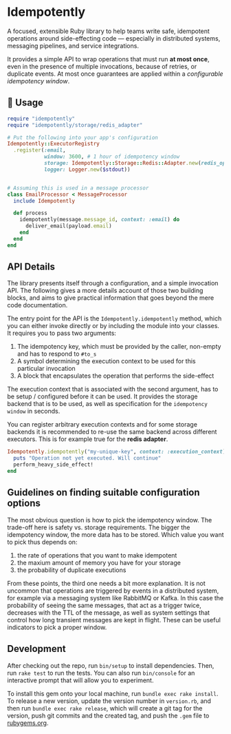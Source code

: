 # Idempotently

A focused, extensible Ruby library to help teams write safe, idempotent operations around side-effecting code — especially in distributed systems, messaging pipelines, and service integrations.

It provides a simple API to wrap operations that must run **at most once**, even in the presence of multiple invocations, because of retries, or duplicate events. At most once guarantees are applied within a *configurable idempotency window*.

## 🧩 Usage

```ruby
require "idempotently"
require "idempotently/storage/redis_adapter"

# Put the following into your app's configuration
Idempotently::ExecutorRegistry
  .register(:email, 
            window: 3600, # 1 hour of idempotency window
            storage: Idempotently::Storage::Redis::Adapter.new(redis_opts: { url: ENV['REDIS_URL'] }),
            logger: Logger.new($stdout))


# Assuming this is used in a message processor
class EmailProcessor < MessageProcessor
  include Idempotently

  def process
    idempotently(message.message_id, context: :email) do 
      deliver_email(payload.email)
    end
  end
end

```

## API Details

The library presents itself through a configuration, and a simple invocation API.
The following gives a more details account of those two building blocks, and aims to give practical information that goes beyond the mere code documentation.

The entry point for the API is the `Idempotently.idempotently` method, which you can either invoke directly or by including the module into your classes.
It requires you to pass two arguments:

1. The idempotency key, which must be provided by the caller, non-empty and has to respond to `#to_s`
2. A symbol determining the execution context to be used for this particular invocation 
3. A block that encapsulates the operation that performs the side-effect

The execution context that is associated with the second argument, has to be setup / configured before it can be used.
It provides the storage backend that is to be used, as well as specification for the `idempotency window` in seconds.

You can register arbitrary execution contexts and for some storage backends it is recommended to re-use the same
backend across different executors. This is for example true for the **redis adapter**.

```ruby
Idempotently.idempotently("my-unique-key", context: :execution_context) do 
  puts "Operation not yet executed. Will continue"
  perform_heavy_side_effect!
end

````

## Guidelines on finding suitable configuration options

The most obvious question is how to pick the idempotency window.
The trade-off here is safety vs. storage requirements. The bigger the idempotency window, the more data has to be stored.
Which value you want to pick thus depends on:

1. the rate of operations that you want to make idempotent
2. the maxium amount of memory you have for your storage
3. the probability of duplicate executions

From these points, the third one needs a bit more explanation.
It is not uncommon that operations are triggered by events in a distributed system, for example via a messaging system like RabbitMQ or Kafka.
In this case the probability of seeing the same messages, that act as a trigger twice, decreases with the TTL of the message, as well as system settings that control
how long transient messages are kept in flight. These can be useful indicators to pick a proper window.


## Development

After checking out the repo, run `bin/setup` to install dependencies. Then, run `rake test` to run the tests. You can also run `bin/console` for an interactive prompt that will allow you to experiment.

To install this gem onto your local machine, run `bundle exec rake install`. To release a new version, update the version number in `version.rb`, and then run `bundle exec rake release`, which will create a git tag for the version, push git commits and the created tag, and push the `.gem` file to [rubygems.org](https://rubygems.org).
